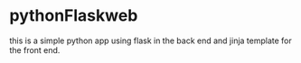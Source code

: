 # pythonFlaskweb
this is a simple python app using flask in the back end and jinja template for the front end.
